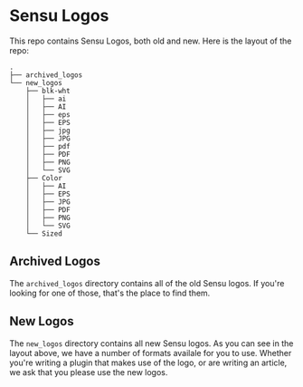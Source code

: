 # Sensu Logos

This repo contains Sensu Logos, both old and new. Here is the layout of the repo:

```
.
├── archived_logos
└── new_logos
    ├── blk-wht
    │   ├── ai
    │   ├── AI
    │   ├── eps
    │   ├── EPS
    │   ├── jpg
    │   ├── JPG
    │   ├── pdf
    │   ├── PDF
    │   ├── PNG
    │   └── SVG
    ├── Color
    │   ├── AI
    │   ├── EPS
    │   ├── JPG
    │   ├── PDF
    │   ├── PNG
    │   └── SVG
    └── Sized
```

## Archived Logos

The `archived_logos` directory contains all of the old Sensu logos. If you're looking for one of those, that's the place to find them.

## New Logos

The `new_logos` directory contains all new Sensu logos. As you can see in the layout above, we have a number of formats availale for you to use. Whether you're writing a plugin that makes use of the logo, or are writing an article, we ask that you please use the new logos.